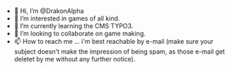 - 👋 Hi, I’m @DrakonAlpha
- 👀 I’m interested in games of all kind.
- 🌱 I’m currently learning the CMS TYPO3.
- 💞️ I’m looking to collaborate on game making.
- 📫 How to reach me ... i'm best reachable by e-mail (make sure your subject doesn't make the impression of being spam, as those e-mail get deletet by me without any further notice).

<!---
DrakonAlpha/DrakonAlpha is a ✨ special ✨ repository because its `README.md` (this file) appears on your GitHub profile.
You can click the Preview link to take a look at your changes.
--->
